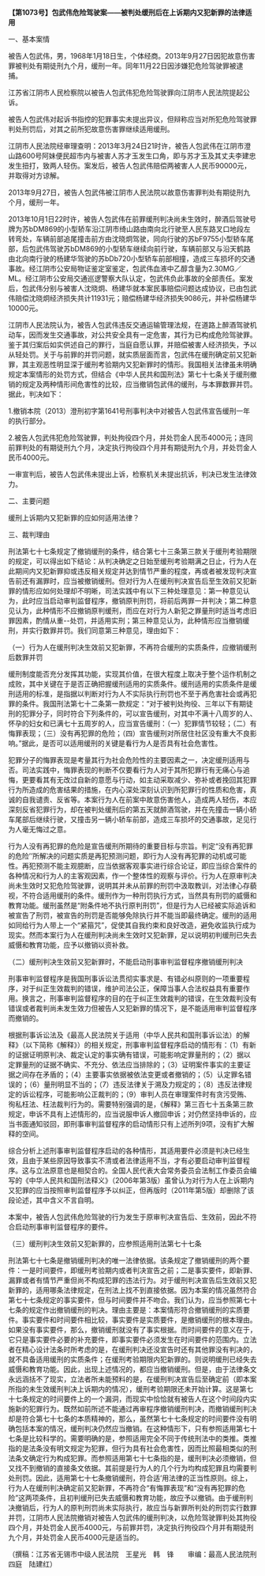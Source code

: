**【第1073号】包武伟危险驾驶案——被判处缓刑后在上诉期内又犯新罪的法律适用**

一、基本案情

被告人包武伟，男，1968年1月18日生，个体经商。2013年9月27日因犯故意伤害罪被判处有期徒刑九个月，缓刑一年。同年11月22日因涉嫌犯危险驾驶罪被逮捕。

江苏省江阴市人民检察院以被告人包武伟犯危险驾驶罪向江阴市人民法院提起公诉。

被告人包武伟对起诉书指控的犯罪事实未提出异议，但辩称应当对所犯危险驾驶罪判处刑罚后，对其之前所犯故意伤害罪继续适用缓刑。

江阴市人民法院经审理查明：2013年3月24日21时许，被告人包武伟在江阴市澄山路600号阿妹便民超市内与被害人苏才玉发生口角，即与苏才玉及其丈夫李建忠发生扭打，致两人轻伤。案发后，被告人包武伟赔偿两被害人人民币90000元，并取得对方谅解。

2013年9月27日，被告人包武伟被江阴市人民法院以故意伤害罪判处有期徒刑九个月，缓刑一年。

2013年10月1日22时许，被告人包武伟在前罪缓刑判决尚未生效时，醉酒后驾驶号牌为苏bDM869的小型轿车沿江阴市绮山路由南向北行驶至人民东路叉口地段左转弯处，车辆前部追尾撞击前方由沈晓炯驾驶，同向行驶的苏bF9755小型轿车尾部，后包武伟驾驶苏bDM869的小型轿车继续向前行驶，车辆前部又与沿天鹤路由北向南行驶的杨建华驾驶的苏bDb720小型轿车前部相撞，造成三车损坏的交通事故。经江阴市公安局物证鉴定室鉴定，包武伟血液中乙醇含量为2.30MG／ML。经江阴市公安局交通巡逻警察大队认定，包武伟负此事故的全部责任。案发后，包武伟分别与被害人沈晓炯、杨建华就本案民事赔偿问题达成协议，已由包武伟赔偿沈晓炯经济损失共计11931元；赔偿杨建华经济损失9086元，并补偿杨建华10000元。

江阴市人民法院认为，被告人包武伟违反交通运输管理法规，在道路上醉酒驾驶机动车，因而发生交通事故，对公共安全具有一定危害，其行为已构成危险驾驶罪。鉴于其归案后如实供述自己的罪行，当庭自愿认罪，并赔偿被害人经济损失，予以从轻处罚。关于与前罪的并罚问题，就实质层面而言，包武伟在缓刑确定前又犯新罪，其主观恶性明显深于缓刑考验期内又犯新罪时的情形。我国相关法律虽未明确规定本案情形的处罚方式，但结合《中华人民共和国刑法》第七十七条关于缓刑撤销的规定及两种情形间危害性的比较，应当撤销包武伟的缓刑，与本罪数罪并罚。据此，判决如下：

1.撤销本院（2013）澄刑初字第1641号刑事判决中对被告人包武伟宣告缓刑一年的执行部分。

2.被告人包武伟犯危险驾驶罪，判处拘役四个月，并处罚金人民币4000元；连同前罪判处的有期徒刑九个月，决定执行拘役四个月并有期徒刑九个月，并处罚金人民币4000元。

一审宣判后，被告人包武伟未提出上诉，检察机关未提出抗诉，判决已发生法律效力。

二、主要问题

缓刑上诉期内又犯新罪的应如何适用法律？

三、裁判理由

刑法第七十七条规定了撤销缓刑的条件，结合第七十三条第三款关于缓刑考验期限的规定，可以得出如下结论：从判决确定之日始至缓刑考验期满之日止，行为人在此期间内又犯新罪抑或违反相关规定并达到情节严重的程度，再或者被发现判决宣告前还有漏罪时，应当被撤销缓刑。但对行为人在缓刑判决宣告后至生效前又犯新罪的情形应如何处理却不明晰，司法实践中有以下三种处理意见：第一种意见认为，此时应当启动审判监督程序，撤销原判刑罚，将前后两罪一并判决；第二种意见认为，此种情形不应撤销原判缓刑，而应在对行为人新犯之罪量刑时适当考虑旧罪因素，酌情从重--处罚，并适用实刑；第三种意见认为，此种情形应当撤销缓刑，并实行数罪并罚。我们同意第三种意见，理由如下：

（一）行为人在缓刑判决生效前又犯新罪，不再符合缓刑的实质条件，应撤销缓刑后数罪并罚

缓刑制度能否充分发挥其功能，实现其价值，在很大程度上取决于整个运作机制之成败，其中关键在于是否正确把握缓刑适用的实质条件。缓刑适用的实质条件是缓刑适用的标准，是指据以判断对行为人不实际执行刑罚也不至于再危害社会或再犯罪的条件。我国刑法第七十二条第一款规定：“对于被判处拘役、三年以下有期徒刑的犯罪分子，同时符合下列条件的，可以宣告缓刑，对其中不满十八周岁的人、怀孕的妇女和已满七十五周岁的人，应当宣告缓刑：（一）犯罪情节较轻；（二）有悔罪表现；（三）没有再犯罪的危险；（四）宣告缓刑对所居住社区没有重大不良影响。”据此，是否可以适用缓刑的关键是看行为人是否具有社会危害性。

犯罪分子的悔罪表现是考量其行为社会危险性的主要因素之一，决定缓刑适用与否。司法实践中，悔罪表现的判断不仅要看行为人对于其所犯罪行有无痛心与追悔，更要看其有无改过自新的意愿与行动，如主动采取减少、弥补或者挽回其犯罪行为所造成的危害结果的措施，在内心深处深刻认识到所犯罪行的性质和危害，真诚的自我谴责、反省等。本案行为人在前案中故意伤害他人，造成两人轻伤，本应深刻反省犯罪行为，却在被判处缓刑后的第五天就醉酒驾驶，并在先撞击一辆小轿车尾部后继续行驶，又撞击另一辆小轿车前部，造成三车损坏的交通事故，足见行为人毫无悔过之意。

行为人没有再犯罪的危险是宣告缓刑所期待的重要目标与宗旨。判定“没有再犯罪的危险’’所解决的问题实质是再犯预测问题，即行为人没有再犯罪的动机或可能性。再犯预测不能主观臆断，应当依据客观事实进行综合论证，即应当综合案件的各种情况和行为人的主客观因素，作一个整体性的观察与评价。行为人在原审判决尚未生效时又犯危险驾驶罪，说明其并未从前罪的刑罚中汲取教训，对法律心存藐视，不符合适用缓刑的条件。缓刑作为一种刑罚执行方式，当然具有刑罚的威慑和教育功能。缓刑虽然是“附条件地不执行原判刑罚”，但是行为人已经被实际追诉和被宣告了刑罚，被宣告的刑罚是否能够免除执行并不能当即最终确定。缓刑的适用如同给行为人带上一个“紧箍咒”，促使其自我约束和良好改造，避免收监执行成为现实。然而本案行为人在缓刑判决尚未生效时又犯新罪，足以说明初判缓刑已失去威慑和教育功能，应予以撤销以资补救。

（二）缓刑判决生效前又犯新罪时，不能启动刑事审判监督程序撤销缓刑判决

刑事审判监督程序是我国刑事诉讼法贯彻实事求是、有错必纠原则的一项重要程序，对于纠正生效裁判的错误，维护司法公正，保障当事人合法权益具有重要作用。换言之，刑事审判监督程序的目的在于纠正生效裁判的错误，在生效裁判没有错误或者裁判尚未发生效力但被告人又犯新罪的情况下，是不能适用审判监督程序而撤销的。

根据刑事诉讼法及《最高人民法院关于适用（中华人民共和国刑事诉讼法）的解释》（以下简称《解释》）的相关规定，刑事审判监督程序启动的情形有：（1）有新的证据证明原判决、裁定认定的事实确有错误，可能影响定罪量刑的；（2）据以定罪量刑的证据不确实、不充分、依法应当排除的；（3）证明案件事实的主要证据之间存在矛盾的；（4）主要事实依据被依法变更或者撤销的；（5）认定罪名错误的；（6）量刑明显不当的；（7）违反法律关于溯及力规定的；（8）违反法律规定的诉讼程序，可能影响公正裁判的；（9）审判人员在审理案件时有贪污受贿、徇私枉法、枉法裁判行为的。需要特别强调的是，《解释》第三百七十五条第三款规定，申诉不具有上述情形的，应当说服申诉人撤回申诉；对仍然坚持申诉的，应当书面通知驳回，即刑事审判监督程序的启动情形只有上述所列9项，没有扩大解释的空间。

综合分析上述刑事审判监督程序启动的各种情形，其适用要件必须是判决已经生效，且由于某些原因导致事实不清或者法律适用不当，才有必要启动审判监督程序。这与立法原意也是相契合的。全国人民代表大会常务委员会法制工作委员会编写的《中华人民共和国刑法释义》（2006年第3版）虽曾认为对行为人在上诉期内又犯罪的应当按照审判监督程序予以纠正，但再版时（2011年第5版）却删除了该段论述，其中含义不言自明。

本案中，被告人包武伟危险驾驶的行为发生于原审判决宣告后、生效前，因此不符合启动刑事审判监督程序的要件。

（三）缓刑判决生效前又犯新罪的，应参照适用刑法第七十七条

刑法第七十七条是撤销缓刑判决的唯一法律依据。该条规定了撤销缓刑的两个要件：一是时间要件，即缓刑考验期内或者判决宣告之前；二是事实要件，即新罪、漏罪或者有情节严重但尚不构成犯罪的违法行为。对于缓刑判决宣告后生效前又犯新罪的，适用哪条法律规定，在刑法上找不到直接依据。因为本案的情况虽然符合第七十七条规定的事实要件，但与时间要件并不吻合。我们认为，应当参照第七十七条的规定作出撤销缓刑的判决。理由主要是：本案情形符合撤销缓刑的实质要件。事实要件和时间要件相比较，事实要件是实质要件，是撤销缓刑的根本理由。如果没有事实要件，那么，撤销缓刑就没有了事实根据。而时间要件的意义在于，它只是事实要件必要的补充要件，即事实要件必须发生在时间要件的范围内。立法者在精心设计法条时所考虑的是，在缓刑判决还没宣告时还有其他罪没有判决的，就不具备适用缓刑的实质条件；在缓刑考验期限内犯新罪的。则说明缓刑已经失去威慑和教育功能。因此，出现上述情况的，都应当撤销缓刑。但是，由于法律条文永远涵括不了现实，立法者所未能预料的是，在缓刑判决宣告后至确定前（即本案所指的未生效缓刑判决上诉期内的情况），缓刑考验期限还未开始计算。这是第七十七条规定的时间要件上的一个漏洞，而现实中恰恰就有被告人在这个时间段内实施新的犯罪行为。既然如前所述不能通过再审程序撤销缓刑判决，而撤销缓刑判决却是符合第七十七条的本质精神的，那么，虽然第七十七条规定的时间要件没有明确包括本案的情况，缓刑判决仍然应当撤销。在这种情形下，只有参照适用第七十七条是比较科学的。需要明确的是，参照适用完全不同于传统刑法中的类推。类推指的是法条没有明文规定为犯罪，但行为具有社会危害性，因而比照最相类似的刑法条文确定行为构成犯罪。而参照适用第七十七条指的是，缓刑判决必须撤销，但又找不到撤销的直接条文依据。其前提是行为人的几个行为均构成犯罪且均需要判处刑罚。因此，适用第七十七条撤销缓刑，符合适’用法律的正当性原则。综上，行为人在缓刑判决确定前又犯新罪，不再符合“有悔罪表现”和“没有再犯罪的危险”这两项条件，且初判缓刑已失去威慑和教育功能，故应予以撤销。由于缓刑判决撤销后，行为人的原判刑罚尚未实际执行，故应当与新罪所判处的刑罚实行数罪并罚，江阴市人民法院撤销对被告人包武伟的缓刑判决，以危险驾驶罪判处其拘役四个月，并处罚金人民币4000元，与前罪并罚，决定执行拘役四个月并有期徒刑九个月，并处罚金人民币4000元是适当的。

（撰稿：江苏省无锡市中级人民法院　王星光　韩　锋　　审编：最高人民法院刑四庭　陆建红）